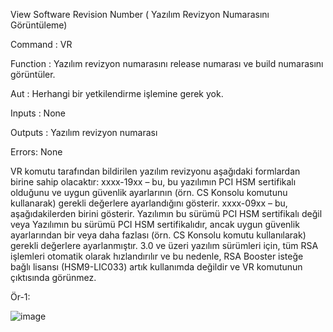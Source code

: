View Software Revision Number ( Yazılım Revizyon Numarasını Görüntüleme)

Command : VR

Function : Yazılım revizyon numarasını release numarası ve build numarasını görüntüler.

Aut : Herhangi bir yetkilendirme işlemine gerek yok.

Inputs : None

Outputs : Yazılım revizyon numarası

Errors: None

VR komutu tarafından bildirilen yazılım revizyonu aşağıdaki formlardan birine sahip olacaktır:
xxxx-19xx – bu, bu yazılımın PCI HSM sertifikalı olduğunu ve uygun güvenlik ayarlarının (örn. CS Konsolu komutunu kullanarak) gerekli değerlere ayarlandığını gösterir.
xxxx-09xx – bu, aşağıdakilerden birini gösterir.
Yazılımın bu sürümü PCI HSM sertifikalı değil veya Yazılımın bu sürümü PCI HSM sertifikalıdır, ancak uygun güvenlik ayarlarından bir veya daha fazlası (örn. CS Konsolu komutu kullanılarak) gerekli değerlere ayarlanmıştır.
3.0 ve üzeri yazılım sürümleri için, tüm RSA işlemleri otomatik olarak hızlandırılır ve bu nedenle, RSA Booster isteğe bağlı lisansı (HSM9-LIC033) artık kullanımda değildir ve VR komutunun çıktısında görünmez.

Ör-1: 

![image](https://user-images.githubusercontent.com/77227227/196627280-13e0a5b0-f8b0-4e81-baa4-5cef533a3d1a.png)
